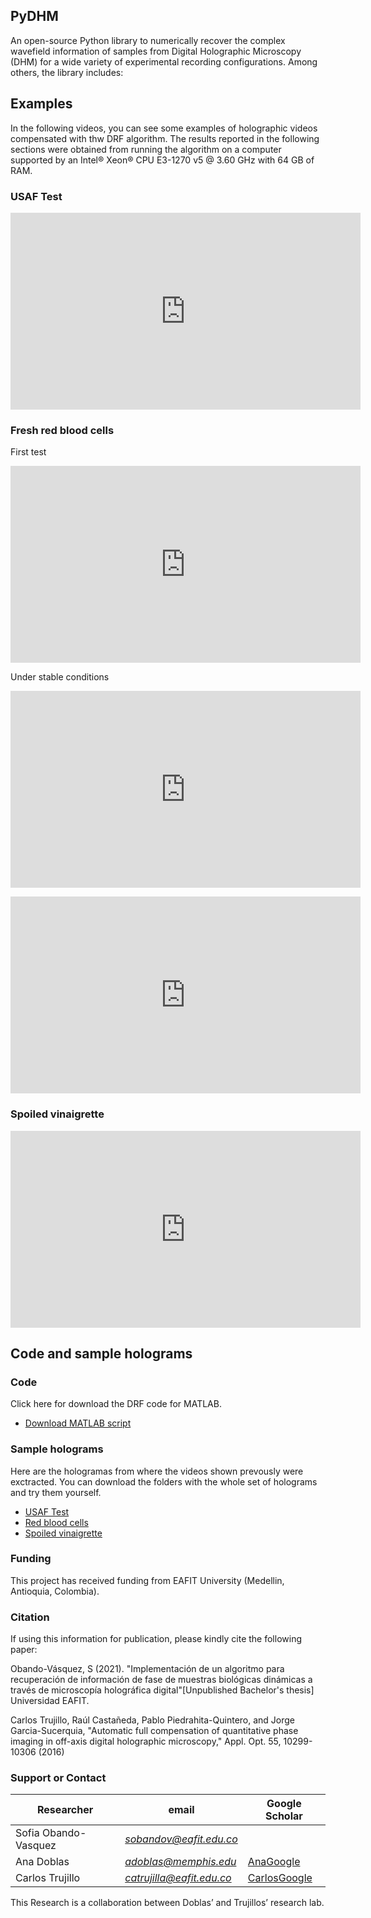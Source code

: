 ## PyDHM

An open-source Python library to numerically recover the complex wavefield information of samples from Digital Holographic Microscopy (DHM) for a wide variety of experimental recording configurations. Among others, the library includes:

## Examples

In the following videos, you can see some examples of holographic videos compensated with thw DRF algorithm. 
The results reported in the following sections were obtained from running the algorithm on a computer supported by an Intel® Xeon® CPU E3-1270 v5 @ 3.60 GHz with 64 GB of RAM.

### USAF Test
<p align="center">
<iframe width="560" height="315" src="https://www.youtube.com/embed/sUeVBAqYXJU" title="YouTube video player" frameborder="0" allow="accelerometer; autoplay; clipboard-write; encrypted-media; gyroscope; picture-in-picture" allowfullscreen></iframe>
</p>  

### Fresh red blood cells
First test
<p align="center">
<iframe width="560" height="315" src="https://www.youtube.com/embed/Ru1tB6Ebh2o" title="YouTube video player" frameborder="0" allow="accelerometer; autoplay; clipboard-write; encrypted-media; gyroscope; picture-in-picture" allowfullscreen></iframe>
</p>  

Under stable conditions
<p align="center">
<iframe width="560" height="315" src="https://www.youtube.com/embed/wRBf7IUoCO4" title="YouTube video player" frameborder="0" allow="accelerometer; autoplay; clipboard-write; encrypted-media; gyroscope; picture-in-picture" allowfullscreen></iframe>
</p>  

<p align="center">
<iframe width="560" height="315" src="https://www.youtube.com/embed/mi_fMuvIM-o" title="YouTube video player" frameborder="0" allow="accelerometer; autoplay; clipboard-write; encrypted-media; gyroscope; picture-in-picture" allowfullscreen></iframe>
</p>  

### Spoiled vinaigrette
<p align="center">
<iframe width="560" height="315" src="https://www.youtube.com/embed/JevDJM25aVI" title="YouTube video player" frameborder="0" allow="accelerometer; autoplay; clipboard-write; encrypted-media; gyroscope; picture-in-picture" allowfullscreen></iframe>
</p>  

## Code and sample holograms

### Code

Click here for download the DRF code for MATLAB. 
* [Download MATLAB script](https://drive.google.com/drive/folders/1su6cW7JX1s3KXNQFdRl8nBjlIo2jobZ-?usp=sharing)


### Sample holograms

Here are the hologramas from where the videos shown prevously were exctracted. You can download the folders with the whole set of holograms and try them yourself.

- [USAF Test](https://drive.google.com/drive/folders/1bAfjlpGmKy6tdngCz6NAa601YNRNC2S5?usp=sharing)
- [Red blood cells](https://drive.google.com/drive/folders/1McD-yl8pHNrWxM6Vdd6p0wdMfufiy3BE?usp=sharing)
- [Spoiled vinaigrette](https://drive.google.com/drive/folders/1j4XBxeqpnIbFAP7NSf7gWLpAC7lVeAIX?usp=sharing)


### Funding
This project has received funding from EAFIT University (Medellin, Antioquia, Colombia).

### Citation
If using this information for publication, please kindly cite the following paper:

Obando-Vásquez, S (2021). "Implementación de un algoritmo para recuperación de información de fase de muestras biológicas dinámicas a través de microscopía holográfica digital"[Unpublished Bachelor's thesis] Universidad EAFIT. 

Carlos Trujillo, Raúl Castañeda, Pablo Piedrahita-Quintero, and Jorge Garcia-Sucerquia, "Automatic full compensation of quantitative phase imaging in off-axis digital holographic microscopy," Appl. Opt. 55, 10299-10306 (2016)

### Support or Contact 

| Researcher  | email | Google Scholar | 
| ------------- | ------------- |-------------| 
| Sofia Obando-Vasquez | *sobandov@eafit.edu.co* |  | 
| Ana Doblas| *adoblas@memphis.edu* | [AnaGoogle](https://scholar.google.es/citations?user=PvvDEMYAAAAJ&hl=en) |
| Carlos Trujillo| *catrujilla@eafit.edu.co* | [CarlosGoogle](https://scholar.google.com/citations?user=BKVrl2gAAAAJ&hl=es) |

This Research is a collaboration between Doblas’ and Trujillos’ research lab.

